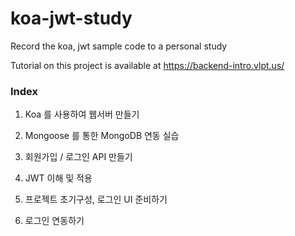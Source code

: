 # koa-jwt-study
Record the koa, jwt sample code to a personal study

Tutorial on this project is available at https://backend-intro.vlpt.us/


### Index

1. Koa 를 사용하여 웹서버 만들기

2. Mongoose 를 통한 MongoDB 연동 실습

3. 회원가입 / 로그인 API 만들기

4. JWT 이해 및 적용

5. 프로젝트 초기구성, 로그인 UI 준비하기

6. 로그인 연동하기